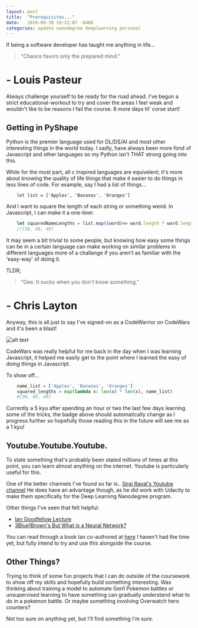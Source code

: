 ```yaml
---
layout: post
title:  "Prerequisites..."
date:   2018-09-30 19:22:07 -0400
categories: update nanodegree deeplearning personal
---
```

[badge]: https://www.codewars.com/users/feeddahbirds/badges/large  "I AM. THE WARRIOR"

If being a software developer has taught me anything in life...
> "Chance favors only the prepared mind."
# - Louis Pasteur

Always challenge yourself to be ready for the road ahead.
I've begun a strict educational-workout to try and cover the areas I feel weak and wouldn't like to be reasons I fail the course. 
8 more days til' corse start!

## Getting in PyShape
Python is the premier language used for DL/DS/AI and most other interesting things in the world today. I sadly, have always been more fond of Javascript and other languages so my Python isn't THAT strong going into this.

While for the most part, all c inspired languages are equivelent; it's more about knowing the quality of life things that make it easier to do things in less lines of code. For example, say I had a list of things...

```
    let list = ['Apples', 'Bananas', 'Oranges']
```
And I want to square the length of each string or something weird. In Javascript, I can make it a one-liner.

```js
    let squaredNameLengths = list.map((word)=> word.length * word.length);
    //[36, 49, 49]
```

It may seem a bit trivial to some people, but knowing how easy some things can be in a certain language can make working on similar problems in different languages more of a challange if you aren't as familiar with the 'easy-way' of doing it.

TLDR;
>"Gee. It sucks when you don't know something."
# - Chris Layton

Anyway, this is all just to say I've signed-on as a CodeWarrior on CodeWars and it's been a blast!

![alt text][badge]

CodeWars was really helpful for me back in the day when I was learning Javascript, it helped me easily get to the point where I learned the easy of doing things in Javascript.

To show off...

```python
    name_list = ['Apples', 'Bananas', 'Oranges']
    squared_lengths = map(lambda x: len(x) * len(x), name_list)
    #[36, 49, 49]
```

Currently a 5 kyu after spending an hour or two the last few days learning some of the tricks, the badge above should automatically change as I progress further so hopefully those reading this in the future will see me as a 1 kyu!

## Youtube.Youtube.Youtube.

To state something that's probably been stated millions of times at this point, you can learn almost anything on the internet. Youtube is particularly useful for this.

One of the better channels I've found so far is..
[Siraj Raval's Youtube channel](https://www.youtube.com/channel/UCWN3xxRkmTPmbKwht9FuE5A "Siraj Raval")
He does have an advantage though, as he did work with Udacity to make them specifically for the Deep Learning Nanodegree program.

Other things I've seen that felt helpful:
* [Ian Goodfellow Lecture](https://www.youtube.com/watch?v=vi7lACKOUao)
* [3Blue1Brown's But What *is* a Neural Network?](https://www.youtube.com/watch?v=aircAruvnKk)

You can read through a book Ian co-authored at [here](http://www.deeplearningbook.org/ "Deep Learning Book Link")
I haven't had the time yet, but fully intend to try and use this alongside the course.

## Other Things?

Trying to think of some fun projects that I can do outside of the coursework to show off my skills and hopefully build something interesting. Was thinking about training a model to automate Gen1 Pokemon battles or unsupervised learning to have something can gradually understand what to do in a pokemon battle. Or maybe something involving Overwatch hero counters?

Not too sure on anything yet, but I'll find something I'm sure. 